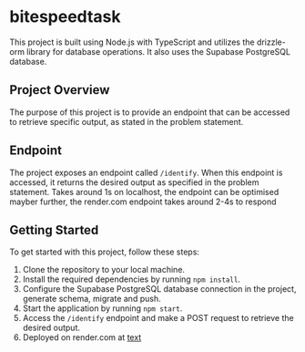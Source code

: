 # bitespeedtask

This project is built using Node.js with TypeScript and utilizes the drizzle-orm library for database operations. It also uses the Supabase PostgreSQL database.

## Project Overview

The purpose of this project is to provide an endpoint that can be accessed to retrieve specific output, as stated in the problem statement.

## Endpoint

The project exposes an endpoint called `/identify`. When this endpoint is accessed, it returns the desired output as specified in the problem statement.
Takes around 1s on localhost, the endpoint can be optimised mayber further, the render.com endpoint takes around 2-4s to respond 

## Getting Started

To get started with this project, follow these steps:

1. Clone the repository to your local machine.
2. Install the required dependencies by running `npm install`.
3. Configure the Supabase PostgreSQL database connection in the project, generate schema, migrate and push.
4. Start the application by running `npm start`.
5. Access the `/identify` endpoint and make a POST request to retrieve the desired output.
6. Deployed on render.com at [text](https://bitespeed-fgsx.onrender.com/identify)
